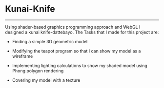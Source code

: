 # Kunai-Knife 
----------------
Using shader-based graphics programming approach and WebGL I designed a kunai knife-dattebayo. 
The Tasks that I made for this project are:

* Finding a simple 3D geometric model 

* Modifying the teapot program so that I can show my model as a wireframe

* Implementing lighting calculations to show my shaded model using Phong polygon rendering

* Covering my model with a texture
